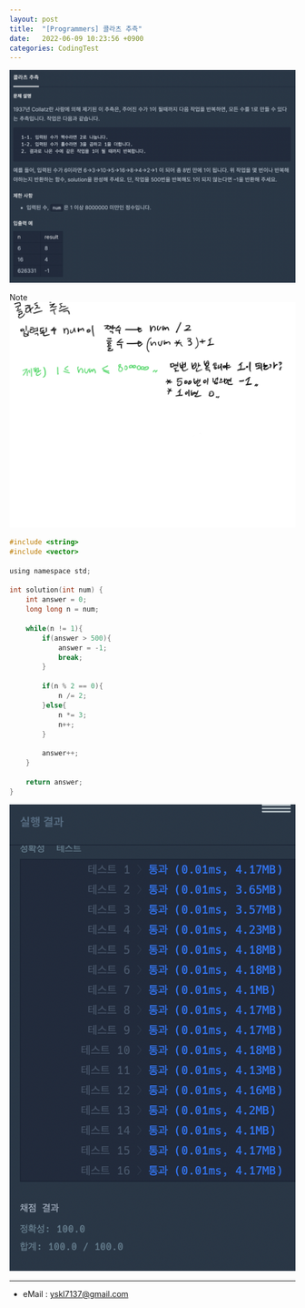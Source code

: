 ```yaml
---
layout: post
title:  "[Programmers] 콜라츠 추측"
date:   2022-06-09 10:23:56 +0900
categories: CodingTest
---
```


![Scr2](/img/220609_3Scr2.png)

Note <br>
![noteImg](/img/220609_3.PNG)


~~~ c
#include <string>
#include <vector>

using namespace std;

int solution(int num) {
    int answer = 0;
    long long n = num;
    
    while(n != 1){
        if(answer > 500){
            answer = -1;
            break;
        }
        
        if(n % 2 == 0){
            n /= 2;
        }else{
            n *= 3;
            n++;
        }
        
        answer++;
    }
    
    return answer;
}
~~~

![Scr1](/img/220609_3Scr1.png)

***
* eMail : <yskl7137@gmail.com>
